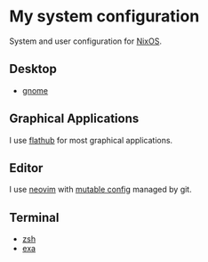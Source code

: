 # My system configuration

System and user configuration for [NixOS](https://nixos.org/).

## Desktop

* [gnome](https://www.gnome.org/)

## Graphical Applications

I use [flathub](https://flathub.org/home) for most graphical applications.

## Editor

I use [neovim](https://neovim.io/) with [mutable config](https://github.com/compactcode/neovim) managed by git.

## Terminal

* [zsh](https://github.com/sorin-ionescu/prezto)
* [exa](https://the.exa.website/)
